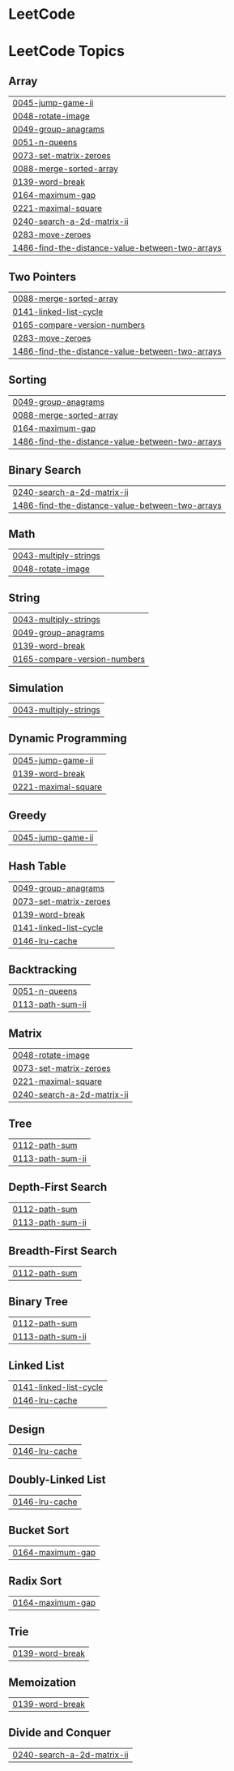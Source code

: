 # LeetCode
<!---LeetCode Topics Start-->
# LeetCode Topics
## Array
|  |
| ------- |
| [0045-jump-game-ii](https://github.com/namhoon-kim97/LeetCode/tree/master/0045-jump-game-ii) |
| [0048-rotate-image](https://github.com/namhoon-kim97/LeetCode/tree/master/0048-rotate-image) |
| [0049-group-anagrams](https://github.com/namhoon-kim97/LeetCode/tree/master/0049-group-anagrams) |
| [0051-n-queens](https://github.com/namhoon-kim97/LeetCode/tree/master/0051-n-queens) |
| [0073-set-matrix-zeroes](https://github.com/namhoon-kim97/LeetCode/tree/master/0073-set-matrix-zeroes) |
| [0088-merge-sorted-array](https://github.com/namhoon-kim97/LeetCode/tree/master/0088-merge-sorted-array) |
| [0139-word-break](https://github.com/namhoon-kim97/LeetCode/tree/master/0139-word-break) |
| [0164-maximum-gap](https://github.com/namhoon-kim97/LeetCode/tree/master/0164-maximum-gap) |
| [0221-maximal-square](https://github.com/namhoon-kim97/LeetCode/tree/master/0221-maximal-square) |
| [0240-search-a-2d-matrix-ii](https://github.com/namhoon-kim97/LeetCode/tree/master/0240-search-a-2d-matrix-ii) |
| [0283-move-zeroes](https://github.com/namhoon-kim97/LeetCode/tree/master/0283-move-zeroes) |
| [1486-find-the-distance-value-between-two-arrays](https://github.com/namhoon-kim97/LeetCode/tree/master/1486-find-the-distance-value-between-two-arrays) |
## Two Pointers
|  |
| ------- |
| [0088-merge-sorted-array](https://github.com/namhoon-kim97/LeetCode/tree/master/0088-merge-sorted-array) |
| [0141-linked-list-cycle](https://github.com/namhoon-kim97/LeetCode/tree/master/0141-linked-list-cycle) |
| [0165-compare-version-numbers](https://github.com/namhoon-kim97/LeetCode/tree/master/0165-compare-version-numbers) |
| [0283-move-zeroes](https://github.com/namhoon-kim97/LeetCode/tree/master/0283-move-zeroes) |
| [1486-find-the-distance-value-between-two-arrays](https://github.com/namhoon-kim97/LeetCode/tree/master/1486-find-the-distance-value-between-two-arrays) |
## Sorting
|  |
| ------- |
| [0049-group-anagrams](https://github.com/namhoon-kim97/LeetCode/tree/master/0049-group-anagrams) |
| [0088-merge-sorted-array](https://github.com/namhoon-kim97/LeetCode/tree/master/0088-merge-sorted-array) |
| [0164-maximum-gap](https://github.com/namhoon-kim97/LeetCode/tree/master/0164-maximum-gap) |
| [1486-find-the-distance-value-between-two-arrays](https://github.com/namhoon-kim97/LeetCode/tree/master/1486-find-the-distance-value-between-two-arrays) |
## Binary Search
|  |
| ------- |
| [0240-search-a-2d-matrix-ii](https://github.com/namhoon-kim97/LeetCode/tree/master/0240-search-a-2d-matrix-ii) |
| [1486-find-the-distance-value-between-two-arrays](https://github.com/namhoon-kim97/LeetCode/tree/master/1486-find-the-distance-value-between-two-arrays) |
## Math
|  |
| ------- |
| [0043-multiply-strings](https://github.com/namhoon-kim97/LeetCode/tree/master/0043-multiply-strings) |
| [0048-rotate-image](https://github.com/namhoon-kim97/LeetCode/tree/master/0048-rotate-image) |
## String
|  |
| ------- |
| [0043-multiply-strings](https://github.com/namhoon-kim97/LeetCode/tree/master/0043-multiply-strings) |
| [0049-group-anagrams](https://github.com/namhoon-kim97/LeetCode/tree/master/0049-group-anagrams) |
| [0139-word-break](https://github.com/namhoon-kim97/LeetCode/tree/master/0139-word-break) |
| [0165-compare-version-numbers](https://github.com/namhoon-kim97/LeetCode/tree/master/0165-compare-version-numbers) |
## Simulation
|  |
| ------- |
| [0043-multiply-strings](https://github.com/namhoon-kim97/LeetCode/tree/master/0043-multiply-strings) |
## Dynamic Programming
|  |
| ------- |
| [0045-jump-game-ii](https://github.com/namhoon-kim97/LeetCode/tree/master/0045-jump-game-ii) |
| [0139-word-break](https://github.com/namhoon-kim97/LeetCode/tree/master/0139-word-break) |
| [0221-maximal-square](https://github.com/namhoon-kim97/LeetCode/tree/master/0221-maximal-square) |
## Greedy
|  |
| ------- |
| [0045-jump-game-ii](https://github.com/namhoon-kim97/LeetCode/tree/master/0045-jump-game-ii) |
## Hash Table
|  |
| ------- |
| [0049-group-anagrams](https://github.com/namhoon-kim97/LeetCode/tree/master/0049-group-anagrams) |
| [0073-set-matrix-zeroes](https://github.com/namhoon-kim97/LeetCode/tree/master/0073-set-matrix-zeroes) |
| [0139-word-break](https://github.com/namhoon-kim97/LeetCode/tree/master/0139-word-break) |
| [0141-linked-list-cycle](https://github.com/namhoon-kim97/LeetCode/tree/master/0141-linked-list-cycle) |
| [0146-lru-cache](https://github.com/namhoon-kim97/LeetCode/tree/master/0146-lru-cache) |
## Backtracking
|  |
| ------- |
| [0051-n-queens](https://github.com/namhoon-kim97/LeetCode/tree/master/0051-n-queens) |
| [0113-path-sum-ii](https://github.com/namhoon-kim97/LeetCode/tree/master/0113-path-sum-ii) |
## Matrix
|  |
| ------- |
| [0048-rotate-image](https://github.com/namhoon-kim97/LeetCode/tree/master/0048-rotate-image) |
| [0073-set-matrix-zeroes](https://github.com/namhoon-kim97/LeetCode/tree/master/0073-set-matrix-zeroes) |
| [0221-maximal-square](https://github.com/namhoon-kim97/LeetCode/tree/master/0221-maximal-square) |
| [0240-search-a-2d-matrix-ii](https://github.com/namhoon-kim97/LeetCode/tree/master/0240-search-a-2d-matrix-ii) |
## Tree
|  |
| ------- |
| [0112-path-sum](https://github.com/namhoon-kim97/LeetCode/tree/master/0112-path-sum) |
| [0113-path-sum-ii](https://github.com/namhoon-kim97/LeetCode/tree/master/0113-path-sum-ii) |
## Depth-First Search
|  |
| ------- |
| [0112-path-sum](https://github.com/namhoon-kim97/LeetCode/tree/master/0112-path-sum) |
| [0113-path-sum-ii](https://github.com/namhoon-kim97/LeetCode/tree/master/0113-path-sum-ii) |
## Breadth-First Search
|  |
| ------- |
| [0112-path-sum](https://github.com/namhoon-kim97/LeetCode/tree/master/0112-path-sum) |
## Binary Tree
|  |
| ------- |
| [0112-path-sum](https://github.com/namhoon-kim97/LeetCode/tree/master/0112-path-sum) |
| [0113-path-sum-ii](https://github.com/namhoon-kim97/LeetCode/tree/master/0113-path-sum-ii) |
## Linked List
|  |
| ------- |
| [0141-linked-list-cycle](https://github.com/namhoon-kim97/LeetCode/tree/master/0141-linked-list-cycle) |
| [0146-lru-cache](https://github.com/namhoon-kim97/LeetCode/tree/master/0146-lru-cache) |
## Design
|  |
| ------- |
| [0146-lru-cache](https://github.com/namhoon-kim97/LeetCode/tree/master/0146-lru-cache) |
## Doubly-Linked List
|  |
| ------- |
| [0146-lru-cache](https://github.com/namhoon-kim97/LeetCode/tree/master/0146-lru-cache) |
## Bucket Sort
|  |
| ------- |
| [0164-maximum-gap](https://github.com/namhoon-kim97/LeetCode/tree/master/0164-maximum-gap) |
## Radix Sort
|  |
| ------- |
| [0164-maximum-gap](https://github.com/namhoon-kim97/LeetCode/tree/master/0164-maximum-gap) |
## Trie
|  |
| ------- |
| [0139-word-break](https://github.com/namhoon-kim97/LeetCode/tree/master/0139-word-break) |
## Memoization
|  |
| ------- |
| [0139-word-break](https://github.com/namhoon-kim97/LeetCode/tree/master/0139-word-break) |
## Divide and Conquer
|  |
| ------- |
| [0240-search-a-2d-matrix-ii](https://github.com/namhoon-kim97/LeetCode/tree/master/0240-search-a-2d-matrix-ii) |
<!---LeetCode Topics End-->